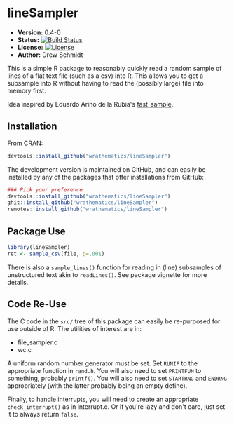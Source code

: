 # lineSampler

* **Version:** 0.4-0
* **Status:** [![Build Status](https://travis-ci.org/wrathematics/lineSampler.png)](https://travis-ci.org/wrathematics/lineSampler)
* **License:** [![License](http://img.shields.io/badge/license-BSD%202--Clause-orange.svg?style=flat)](http://opensource.org/licenses/BSD-2-Clause)
* **Author:** Drew Schmidt


This is a simple R package to reasonably quickly read a random sample of lines of a flat text file (such as a csv) into R. This allows you to get a subsample into R without having to read the (possibly large) file into memory first.

Idea inspired by Eduardo Arino de la Rubia's [fast_sample](https://github.com/earino/fast_sample).



## Installation

From CRAN:

```r
devtools::install_github("wrathematics/lineSampler")
```

The development version is maintained on GitHub, and can easily be installed by any of the packages that offer installations from GitHub:

```r
### Pick your preference
devtools::install_github("wrathematics/lineSampler")
ghit::install_github("wrathematics/lineSampler")
remotes::install_github("wrathematics/lineSampler")
```



## Package Use

```r
library(lineSampler)
ret <- sample_csv(file, p=.001)
```

There is also a `sample_lines()` function for reading in (line) subsamples of unstructured text akin to `readLines()`.  See package vignette for more details.



## Code Re-Use

The C code in the `src/` tree of this package can easily be re-purposed for use outside of R.  The utilities of interest are in:

  * file_sampler.c
  * wc.c

A uniform random number generator must be set. Set `RUNIF` to the appropriate function in `rand.h`.  You will also need to set `PRINTFUN` to something, probably `printf()`.  You will also need to set `STARTRNG` and `ENDRNG` appropriately (with the latter probably being an empty define).

Finally, to handle interrupts, you will need to create an appropriate `check_interrupt()` as in interrupt.c. Or if you're lazy and don't care, just set it to always return `false`.
